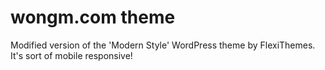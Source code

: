 wongm.com theme
===========

Modified version of the 'Modern Style' WordPress theme by FlexiThemes. It's sort of mobile responsive!
